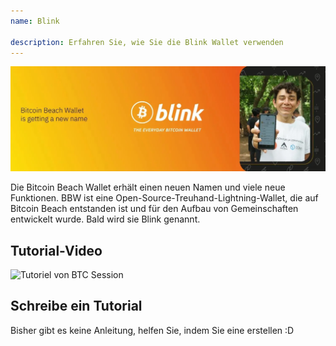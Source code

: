```yaml
---
name: Blink

description: Erfahren Sie, wie Sie die Blink Wallet verwenden
---
```


![cover](assets/cover.webp)

Die Bitcoin Beach Wallet erhält einen neuen Namen und viele neue Funktionen. BBW ist eine Open-Source-Treuhand-Lightning-Wallet, die auf Bitcoin Beach entstanden ist und für den Aufbau von Gemeinschaften entwickelt wurde. Bald wird sie Blink genannt.

## Tutorial-Video

![Tutoriel von BTC Session](https://youtu.be/q3QwxCd1EZE)

## Schreibe ein Tutorial

Bisher gibt es keine Anleitung, helfen Sie, indem Sie eine erstellen :D
